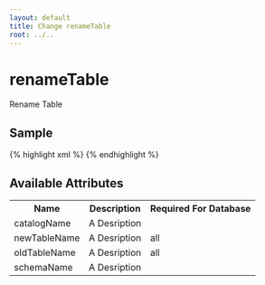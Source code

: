 ```yaml
---
layout: default
title: Change renameTable
root: ../..
---
```


# renameTable #

Rename Table

## Sample ##

{% highlight xml %}
<renameTable catalogName="A String"
        newTableName="A String"
        oldTableName="A String"
        schemaName="A String"></renameTable>
{% endhighlight %}

## Available Attributes ##

<table>
<tr><th>Name</th><th>Description</th><th>Required For Database</th></tr>
<tr><td>catalogName</td><td>A Desription</td><td></td></tr>
<tr><td>newTableName</td><td>A Desription</td><td>all</td></tr>
<tr><td>oldTableName</td><td>A Desription</td><td>all</td></tr>
<tr><td>schemaName</td><td>A Desription</td><td></td></tr>
</table>
